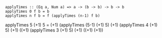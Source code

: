     applyTimes :: (Eq a, Num a) => a -> (b -> b) -> b -> b
    applyTimes 0 f b = b
    applyTimes n f b = f (applyTimes (n-1) f b)

applyTimes 5 (+1) 5 = (+1) (applyTimes (5-1) (+1) 5)
                      (+1) (applyTimes 4 (+1) 5)
                      (+1) ((+1) (applyTimes 3 (+1) 5)
                      (+1) ((+1) (+1))

